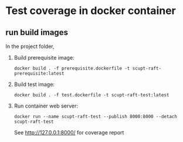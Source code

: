 # Test coverage in docker container

## run build images

In the project folder,

1. Build prerequisite image:
    ```shell
    docker build . -f prerequisite.dockerfile -t scupt-raft-prerequisite:latest
    ```

2. Build test image:
    ```shell
    docker build . -f test.dockerfile -t scupt-raft-test:latest
    ```

3. Run container web server:
    ```shell
    docker run --name scupt-raft-test --publish 8000:8000 --detach scupt-raft-test
    ```

   See http://127.0.0.1:8000/ for coverage report
